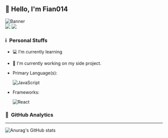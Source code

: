 <!--
**fianeunoia/fianeunoia** is a ✨ _special_ ✨ repository because its `README.md` (this file) appears on your GitHub profile. -->

## 👋 Hello, I'm Fian014

<!-- <p align="center">
Sc website  <a href="https:\\fianbro.github.io">/>Click in here</a>

</p> -->


![Banner](banner.jpeg) <br />
[<img src="https://img.shields.io/badge/twitter-1DA1F2.svg?&style=for-the-badge&logo=twitter&logoColor=white">](https://twitter.com/fiannnn14)
[<img src="https://img.shields.io/badge/instagram-%23E4405F.svg?&style=for-the-badge&logo=instagram&logoColor=white">](https://instagram.com/fiannn14_)

### ℹ &nbsp;Personal Stuffs
- 💻 I’m currently learning
- 🌱 I'm currently working on my side project.
- Primary Language(s): &nbsp;

  ![JavaScript](https://img.shields.io/badge/JavaScript-323330?style=for-the-badge&logo=javascript&logoColor=F7DF1E)
- Frameworks: &nbsp;

  ![React](https://img.shields.io/badge/React-61DAFB?style=for-the-badge&logo=React&logoColor=black)

### 📎 &nbsp;GitHub Analytics
---

![Anurag's GitHub stats](https://github-readme-stats.vercel.app/api?username=FianEunoia&show_icons=true&theme=tokyonight)

